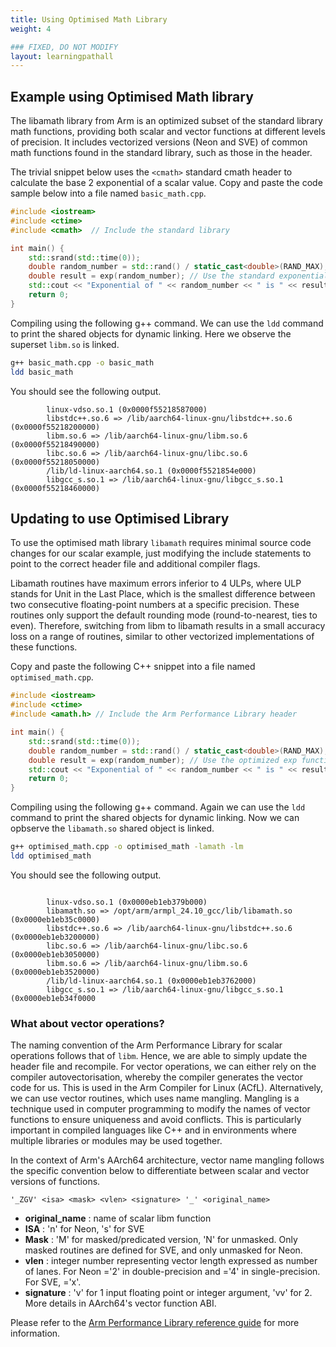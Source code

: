 ```yaml
---
title: Using Optimised Math Library
weight: 4

### FIXED, DO NOT MODIFY
layout: learningpathall
---
```


## Example using Optimised Math library

The libamath library from Arm is an optimized subset of the standard library math functions, providing both scalar and vector functions at different levels of precision. It includes vectorized versions (Neon and SVE) of common math functions found in the standard library, such as those in the <cmath> header. 

The trivial snippet below uses the `<cmath>` standard cmath header to calculate the base 2 exponential of a scalar value. Copy and paste the code sample below into a file named `basic_math.cpp`.

```c++
#include <iostream>
#include <ctime>
#include <cmath>  // Include the standard library

int main() {
    std::srand(std::time(0));
    double random_number = std::rand() / static_cast<double>(RAND_MAX);
    double result = exp(random_number); // Use the standard exponential function
    std::cout << "Exponential of " << random_number << " is " << result << std::endl;
    return 0;
}
```

Compiling using the following g++ command. We can use the `ldd` command to print the shared objects for dynamic linking. Here we observe the superset `libm.so` is linked.

```bash
g++ basic_math.cpp -o basic_math
ldd basic_math
```
You should see the following output.

```output
        linux-vdso.so.1 (0x0000f55218587000)
        libstdc++.so.6 => /lib/aarch64-linux-gnu/libstdc++.so.6 (0x0000f55218200000)
        libm.so.6 => /lib/aarch64-linux-gnu/libm.so.6 (0x0000f55218490000)
        libc.so.6 => /lib/aarch64-linux-gnu/libc.so.6 (0x0000f55218050000)
        /lib/ld-linux-aarch64.so.1 (0x0000f5521854e000)
        libgcc_s.so.1 => /lib/aarch64-linux-gnu/libgcc_s.so.1 (0x0000f55218460000)
```

## Updating to use Optimised Library

To use the optimised math library `libamath` requires minimal source code changes for our scalar example, just modifying the include statements to point to the correct header file and additional compiler flags. 

Libamath routines have maximum errors inferior to 4 ULPs, where ULP stands for Unit in the Last Place, which is the smallest difference between two consecutive floating-point numbers at a specific precision. These routines only support the default rounding mode (round-to-nearest, ties to even). Therefore, switching from libm to libamath results in a small accuracy loss on a range of routines, similar to other vectorized implementations of these functions.

Copy and paste the following C++ snippet into a file named `optimised_math.cpp`.

```c++
#include <iostream>
#include <ctime>
#include <amath.h> // Include the Arm Performance Library header

int main() {
    std::srand(std::time(0));
    double random_number = std::rand() / static_cast<double>(RAND_MAX);
    double result = exp(random_number); // Use the optimized exp function from libamath
    std::cout << "Exponential of " << random_number << " is " << result << std::endl;
    return 0;
}
```

Compiling using the following g++ command. Again we can use the `ldd` command to print the shared objects for dynamic linking. Now we can opbserve the `libamath.so` shared object is linked. 

```bash
g++ optimised_math.cpp -o optimised_math -lamath -lm
ldd optimised_math
```
You should see the following output.

```output

        linux-vdso.so.1 (0x0000eb1eb379b000)
        libamath.so => /opt/arm/armpl_24.10_gcc/lib/libamath.so (0x0000eb1eb35c0000)
        libstdc++.so.6 => /lib/aarch64-linux-gnu/libstdc++.so.6 (0x0000eb1eb3200000)
        libc.so.6 => /lib/aarch64-linux-gnu/libc.so.6 (0x0000eb1eb3050000)
        libm.so.6 => /lib/aarch64-linux-gnu/libm.so.6 (0x0000eb1eb3520000)
        /lib/ld-linux-aarch64.so.1 (0x0000eb1eb3762000)
        libgcc_s.so.1 => /lib/aarch64-linux-gnu/libgcc_s.so.1 (0x0000eb1eb34f0000
```

### What about vector operations?

The naming convention of the Arm Performance Library for scalar operations follows that of `libm`. Hence, we are able to simply update the header file and recompile. For vector operations, we can either rely on the compiler autovectorisation, whereby the compiler generates the vector code for us. This is used in the Arm Compiler for Linux (ACfL). Alternatively, we can use vector routines, which uses name mangling. Mangling is a technique used in computer programming to modify the names of vector functions to ensure uniqueness and avoid conflicts. This is particularly important in compiled languages like C++ and in environments where multiple libraries or modules may be used together.

In the context of Arm's AArch64 architecture, vector name mangling follows the specific convention below to differentiate between scalar and vector versions of functions. 

```output
'_ZGV' <isa> <mask> <vlen> <signature> '_' <original_name>
```

- **original_name** : name of scalar libm function
- **ISA** : 'n' for Neon, 's' for SVE
- **Mask** : 'M' for masked/predicated version, 'N' for unmasked. Only masked routines are defined for SVE, and only unmasked for Neon.
- **vlen** : integer number representing vector length expressed as number of lanes. For Neon <vlen>='2' in double-precision and <vlen>='4' in single-precision. For SVE, <vlen>='x'.
- **signature** : 'v' for 1 input floating point or integer argument, 'vv' for 2. More details in AArch64's vector function ABI.

Please refer to the [Arm Performance Library reference guide](https://developer.arm.com/documentation/101004/latest/) for more information. 
